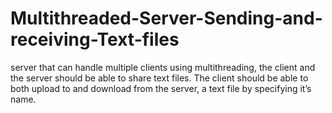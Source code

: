 # Multithreaded-Server-Sending-and-receiving-Text-files
server that can handle multiple clients using multithreading, the client and the server should be able to share text files. The client should be able to both upload to and download from the server, a text file by specifying it’s name.
